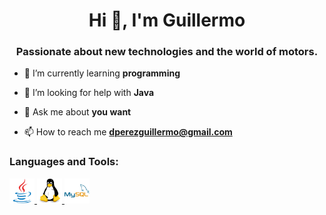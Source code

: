 <h1 align="center">Hi 👋, I'm Guillermo</h1>
<h3 align="center">Passionate about new technologies and the world of motors.</h3>

- 🌱 I’m currently learning **programming**

- 🤝 I’m looking for help with **Java**

- 💬 Ask me about **you want**

- 📫 How to reach me **dperezguillermo@gmail.com**


<h3 align="left">Languages and Tools:</h3>
<p align="left"> <a href="https://www.java.com" target="_blank" rel="noreferrer"> <img src="https://raw.githubusercontent.com/devicons/devicon/master/icons/java/java-original.svg" alt="java" width="40" height="40"/> </a> <a href="https://www.linux.org/" target="_blank" rel="noreferrer"> <img src="https://raw.githubusercontent.com/devicons/devicon/master/icons/linux/linux-original.svg" alt="linux" width="40" height="40"/> </a> <a href="https://www.mysql.com/" target="_blank" rel="noreferrer"> <img src="https://raw.githubusercontent.com/devicons/devicon/master/icons/mysql/mysql-original-wordmark.svg" alt="mysql" width="40" height="40"/> </a> </p>
